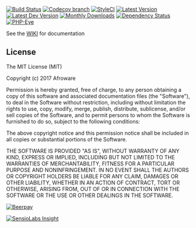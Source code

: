 [![Build Status](http://img.shields.io/travis/afro-ware/jwTauth/master.svg?style=flat-square)](https://travis-ci.org/afro-ware/jwTauth)
[![Codecov branch](https://img.shields.io/codecov/c/github/afro-ware/jwTauth/develop.svg?style=flat-square)](https://codecov.io/github/afro-ware/jwTauth)
[![StyleCI](https://styleci.io/repos/23680678/shield?style=flat-square)](https://styleci.io/repos/23680678)
[![Latest Version](http://img.shields.io/packagist/v/afroware/jwTauth.svg?style=flat-square)](https://packagist.org/packages/afroware/jwTauth)
[![Latest Dev Version](https://img.shields.io/packagist/vpre/afroware/jwTauth.svg?style=flat-square)](https://packagist.org/packages/afroware/jwTauth#dev-develop)
[![Monthly Downloads](https://img.shields.io/packagist/dm/afroware/jwTauth.svg?style=flat-square)](https://packagist.org/packages/afroware/jwTauth)
[![Dependency Status](https://www.versioneye.com/php/afroware:jwTauth/dev-develop/badge?style=flat-square)](https://www.versioneye.com/php/afroware:jwTauth/dev-develop)
[![PHP-Eye](https://php-eye.com/badge/afroware/jwTauth/tested.svg?style=flat-square)](https://php-eye.com/package/afroware/jwTauth)

See the [WIKI](https://github.com/afro-ware/jwTauth/wiki) for documentation

## License

The MIT License (MIT)

Copyright (c) 2017 Afroware

Permission is hereby granted, free of charge, to any person obtaining a copy
of this software and associated documentation files (the "Software"), to deal
in the Software without restriction, including without limitation the rights
to use, copy, modify, merge, publish, distribute, sublicense, and/or sell
copies of the Software, and to permit persons to whom the Software is
furnished to do so, subject to the following conditions:

The above copyright notice and this permission notice shall be included in all
copies or substantial portions of the Software.

THE SOFTWARE IS PROVIDED "AS IS", WITHOUT WARRANTY OF ANY KIND, EXPRESS OR
IMPLIED, INCLUDING BUT NOT LIMITED TO THE WARRANTIES OF MERCHANTABILITY,
FITNESS FOR A PARTICULAR PURPOSE AND NONINFRINGEMENT. IN NO EVENT SHALL THE
AUTHORS OR COPYRIGHT HOLDERS BE LIABLE FOR ANY CLAIM, DAMAGES OR OTHER
LIABILITY, WHETHER IN AN ACTION OF CONTRACT, TORT OR OTHERWISE, ARISING FROM,
OUT OF OR IN CONNECTION WITH THE SOFTWARE OR THE USE OR OTHER DEALINGS IN THE
SOFTWARE.

[![Beerpay](https://beerpay.io/afro-ware/jwTauth/badge.svg)](https://beerpay.io/afro-ware/jwTauth)

[![SensioLabs Insight](https://insight.sensiolabs.com/projects/ba600082-7869-4ea8-b877-0bf6a86d4988/small.png)](https://insight.sensiolabs.com/projects/ba600082-7869-4ea8-b877-0bf6a86d4988)
